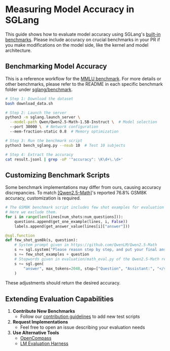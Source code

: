 # Measuring Model Accuracy in SGLang

This guide shows how to evaluate model accuracy using SGLang's [built-in benchmarks](https://github.com/sgl-project/sglang/tree/b045841baeff37a5601fcde23fa98bd09d942c36/benchmark). Please include accuracy on crucial benchmarks in your PR if you make modifications on the model side, like the kernel and model architecture.

## Benchmarking Model Accuracy

This is a reference workflow for the [MMLU benchmark](https://github.com/sgl-project/sglang/tree/main/benchmark/mmlu). For more details or other benchmarks, please refer to the README in each specific benchmark folder under [sglang/benchmark](https://github.com/sgl-project/sglang/tree/b045841baeff37a5601fcde23fa98bd09d942c36/benchmark).

```bash
# Step 1: Download the dataset
bash download_data.sh

# Step 2: Launch the server
python3 -m sglang.launch_server \
  --model-path Qwen/Qwen2.5-Math-1.5B-Instruct \  # Model selection
  --port 30000 \  # Network configuration
  --mem-fraction-static 0.8  # Memory optimization

# Step 3: Run the benchmark script
python3 bench_sglang.py --nsub 10  # Test 10 subjects

# Step 4: Extract the accuracy
cat result.jsonl | grep -oP '"accuracy": \K\d+\.\d+'
```

## Customizing Benchmark Scripts

Some benchmark implementations may differ from ours, causing accuracy discrepancies. To match [[Qwen2.5-Math]](https://github.com/QwenLM/Qwen2.5-Math)'s reported 76.8% GSM8K accuracy, customization is required.

```python
# The GSM8K benchmark script includes few shot examples for evaluation by default.
# Here we exclude them.
for i in range(len(lines[num_shots:num_questions])):
    questions.append(get_one_example(lines, i, False))
    labels.append(get_answer_value(lines[i]["answer"]))
```

```python
@sgl.function
def few_shot_gsm8k(s, question):
    # System prompt given in https://github.com/QwenLM/Qwen2.5-Math
    s += sgl.system("Please reason step by step, and put your final answer within \\boxed{}.") # Include system prompt
    s += few_shot_examples + question
    # Stopwords given in evaluation/math_eval.py of the Qwen2.5-Math repo
    s += sgl.gen(
        "answer", max_tokens=2048, stop=["Question", "Assistant:", "</s>", "<|im_end|>", "<|endoftext|>"]
    )
```

These adjustments should return the desired accuracy.

## Extending Evaluation Capabilities

1. **Contribute New Benchmarks**
   * Follow our [contribution guidelines](../references/contribution_guide.md) to add new test scripts
2. **Request Implementations**
   * Feel free to open an issue describing your evaluation needs
3. **Use Alternative Tools**
   * [OpenCompass](https://opencompass.org.cn)
   * [LM Evaluation Harness](https://github.com/EleutherAI/lm-evaluation-harness)